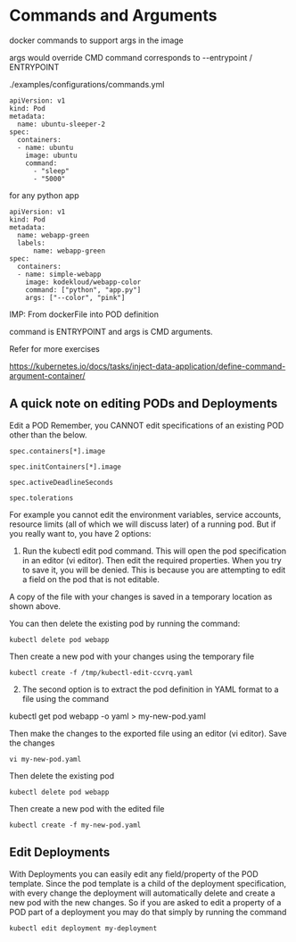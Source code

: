 # Commands and Arguments

docker commands to support args in the image

args would override CMD 
command corresponds to --entrypoint / ENTRYPOINT

./examples/configurations/commands.yml

```
apiVersion: v1
kind: Pod
metadata:
  name: ubuntu-sleeper-2
spec:
  containers:
  - name: ubuntu
    image: ubuntu
    command:
      - "sleep"
      - "5000"

```

for any python app

```
apiVersion: v1
kind: Pod
metadata:
  name: webapp-green
  labels:
      name: webapp-green
spec:
  containers:
  - name: simple-webapp
    image: kodekloud/webapp-color
    command: ["python", "app.py"]
    args: ["--color", "pink"]
```
IMP: From dockerFile into POD definition

 command is ENTRYPOINT  and 
 args is CMD arguments.


Refer for more exercises

https://kubernetes.io/docs/tasks/inject-data-application/define-command-argument-container/

## A quick note on editing PODs and Deployments
Edit a POD
Remember, you CANNOT edit specifications of an existing POD other than the below.
```
spec.containers[*].image

spec.initContainers[*].image

spec.activeDeadlineSeconds

spec.tolerations
```
For example you cannot edit the environment variables, service accounts, resource limits (all of which we will discuss later) of a running pod. But if you really want to, you have 2 options:

1. Run the kubectl edit pod <pod name> command.  This will open the pod specification in an editor (vi editor). Then edit the required properties. When you try to save it, you will be denied. This is because you are attempting to edit a field on the pod that is not editable.



A copy of the file with your changes is saved in a temporary location as shown above.

You can then delete the existing pod by running the command:
```
kubectl delete pod webapp
```


Then create a new pod with your changes using the temporary file
```
kubectl create -f /tmp/kubectl-edit-ccvrq.yaml
```


2. The second option is to extract the pod definition in YAML format to a file using the command

kubectl get pod webapp -o yaml > my-new-pod.yaml

Then make the changes to the exported file using an editor (vi editor). Save the changes
```
vi my-new-pod.yaml
```
Then delete the existing pod
```
kubectl delete pod webapp
```
Then create a new pod with the edited file
```
kubectl create -f my-new-pod.yaml
```


## Edit Deployments
With Deployments you can easily edit any field/property of the POD template. Since the pod template is a child of the deployment specification,  with every change the deployment will automatically delete and create a new pod with the new changes. So if you are asked to edit a property of a POD part of a deployment you may do that simply by running the command
```
kubectl edit deployment my-deployment
```


